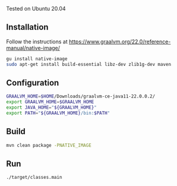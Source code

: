 Tested on Ubuntu 20.04

## Installation
Follow the instructions at https://www.graalvm.org/22.0/reference-manual/native-image/

```bash
gu install native-image
sudo apt-get install build-essential libz-dev zlib1g-dev maven
```

## Configuration

```bash
GRAALVM_HOME=$HOME/Downloads/graalvm-ce-java11-22.0.0.2/
export GRAALVM_HOME=$GRAALVM_HOME
export JAVA_HOME="${GRAALVM_HOME}"
export PATH="${GRAALVM_HOME}/bin:$PATH"
```

## Build

```bash
mvn clean package -PNATIVE_IMAGE
```

## Run

```bash
./target/classes.main
```
